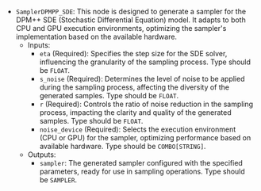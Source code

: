 - `SamplerDPMPP_SDE`: This node is designed to generate a sampler for the DPM++ SDE (Stochastic Differential Equation) model. It adapts to both CPU and GPU execution environments, optimizing the sampler's implementation based on the available hardware.
    - Inputs:
        - `eta` (Required): Specifies the step size for the SDE solver, influencing the granularity of the sampling process. Type should be `FLOAT`.
        - `s_noise` (Required): Determines the level of noise to be applied during the sampling process, affecting the diversity of the generated samples. Type should be `FLOAT`.
        - `r` (Required): Controls the ratio of noise reduction in the sampling process, impacting the clarity and quality of the generated samples. Type should be `FLOAT`.
        - `noise_device` (Required): Selects the execution environment (CPU or GPU) for the sampler, optimizing performance based on available hardware. Type should be `COMBO[STRING]`.
    - Outputs:
        - `sampler`: The generated sampler configured with the specified parameters, ready for use in sampling operations. Type should be `SAMPLER`.
